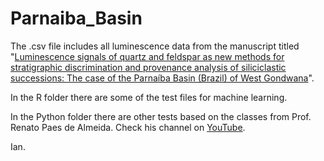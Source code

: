 # Parnaiba_Basin

The .csv file includes all luminescence data from the manuscript titled "[Luminescence signals of quartz and feldspar as new methods for stratigraphic discrimination and provenance analysis of siliciclastic successions: The case of the Parnaíba Basin (Brazil) of West Gondwana](https://onlinelibrary.wiley.com/doi/10.1111/bre.12590)".

In the R folder there are some of the test files for machine learning. 

In the Python folder there are other tests based on the classes from Prof. Renato Paes de Almeida. Check his channel on [YouTube](https://www.youtube.com/c/GeologiaSedimentar/playlists).

Ian.